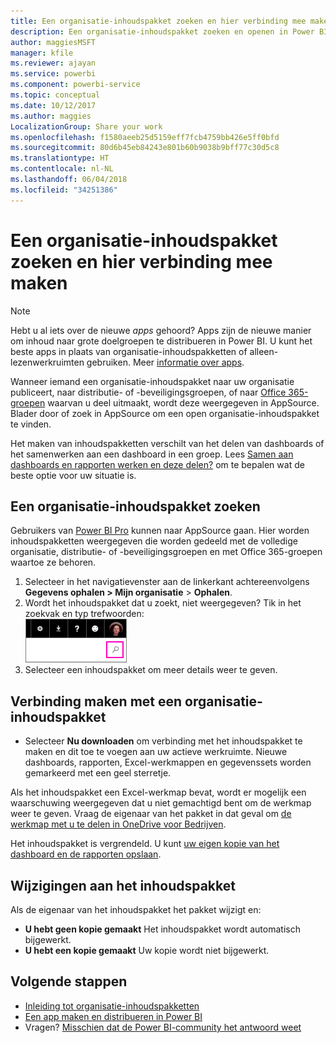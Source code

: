 ```yaml
---
title: Een organisatie-inhoudspakket zoeken en hier verbinding mee maken - Power BI
description: Een organisatie-inhoudspakket zoeken en openen in Power BI
author: maggiesMSFT
manager: kfile
ms.reviewer: ajayan
ms.service: powerbi
ms.component: powerbi-service
ms.topic: conceptual
ms.date: 10/12/2017
ms.author: maggies
LocalizationGroup: Share your work
ms.openlocfilehash: f1580aeeb25d5159eff7fcb4759bb426e5ff0bfd
ms.sourcegitcommit: 80d6b45eb84243e801b60b9038b9bff77c30d5c8
ms.translationtype: HT
ms.contentlocale: nl-NL
ms.lasthandoff: 06/04/2018
ms.locfileid: "34251386"
---
```

# <a name="find-and-connect-to-an-organizational-content-pack"></a>Een organisatie-inhoudspakket zoeken en hier verbinding mee maken
> [!NOTE]
> Hebt u al iets over de nieuwe *apps* gehoord? Apps zijn de nieuwe manier om inhoud naar grote doelgroepen te distribueren in Power BI. U kunt het beste apps in plaats van organisatie-inhoudspakketten of alleen-lezenwerkruimten gebruiken. Meer [informatie over apps](service-install-use-apps.md).
> 
> 

Wanneer iemand een organisatie-inhoudspakket naar uw organisatie publiceert, naar distributie- of -beveiligingsgroepen, of naar [Office 365-groepen](https://support.office.com/article/Create-a-group-in-Office-365-7124dc4c-1de9-40d4-b096-e8add19209e9) waarvan u deel uitmaakt, wordt deze weergegeven in AppSource.  Blader door of zoek in AppSource om een open organisatie-inhoudspakket te vinden.

Het maken van inhoudspakketten verschilt van het delen van dashboards of het samenwerken aan een dashboard in een groep. Lees [Samen aan dashboards en rapporten werken en deze delen?](service-how-to-collaborate-distribute-dashboards-reports.md) om te bepalen wat de beste optie voor uw situatie is.

## <a name="find-an-organizational-content-pack"></a>Een organisatie-inhoudspakket zoeken
Gebruikers van [Power BI Pro](https://powerbi.microsoft.com/pricing) kunnen naar AppSource gaan. Hier worden inhoudspakketten weergegeven die worden gedeeld met de volledige organisatie, distributie- of -beveiligingsgroepen en met Office 365-groepen waartoe ze behoren.  

1. Selecteer in het navigatievenster aan de linkerkant achtereenvolgens **Gegevens ophalen \> Mijn organisatie**  \> **Ophalen**.
2. Wordt het inhoudspakket dat u zoekt, niet weergegeven? Tik in het zoekvak en typ trefwoorden:  
    ![](media/service-organizational-content-pack-find-and-open/cp_searchbox.png)
3. Selecteer een inhoudspakket om meer details weer te geven.

## <a name="connect-to-an-organizational-content-pack"></a>Verbinding maken met een organisatie-inhoudspakket
* Selecteer **Nu downloaden** om verbinding met het inhoudspakket te maken en dit toe te voegen aan uw actieve werkruimte. Nieuwe dashboards, rapporten, Excel-werkmappen en gegevenssets worden gemarkeerd met een geel sterretje.

Als het inhoudspakket een Excel-werkmap bevat, wordt er mogelijk een waarschuwing weergegeven dat u niet gemachtigd bent om de werkmap weer te geven. Vraag de eigenaar van het pakket in dat geval om [de werkmap met u te delen in OneDrive voor Bedrijven](https://support.office.com/en-us/article/Share-documents-or-folders-in-Office-365-1fe37332-0f9a-4719-970e-d2578da4941c). 

Het inhoudspakket is vergrendeld. U kunt [uw eigen kopie van het dashboard en de rapporten opslaan](service-organizational-content-pack-copy-refresh-access.md). 

## <a name="changes-to-the-content-pack"></a>Wijzigingen aan het inhoudspakket
Als de eigenaar van het inhoudspakket het pakket wijzigt en: 

* **U hebt geen kopie gemaakt** Het inhoudspakket wordt automatisch bijgewerkt.
* **U hebt een kopie gemaakt** Uw kopie wordt niet bijgewerkt. 

## <a name="next-steps"></a>Volgende stappen
* [Inleiding tot organisatie-inhoudspakketten](service-organizational-content-pack-introduction.md)  
* [Een app maken en distribueren in Power BI](service-create-distribute-apps.md)
* Vragen? [Misschien dat de Power BI-community het antwoord weet](http://community.powerbi.com/)

